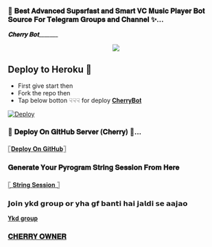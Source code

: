 ### 🥀 𝐁𝐞𝐬𝐭 𝐀𝐝𝐯𝐚𝐧𝐜𝐞𝐝 𝐒𝐮𝐩𝐬𝐫𝐟𝐚𝐬𝐭 𝐚𝐧𝐝 𝐒𝐦𝐚𝐫𝐭 𝐕𝐂 𝐌𝐮𝐬𝐢𝐜 𝐏𝐥𝐚𝐲𝐞𝐫 𝐁𝐨𝐭 𝐒𝐨𝐮𝐫𝐜𝐞 𝐅𝐨𝐫 𝐓𝐞𝐥𝐞𝐠𝐫𝐚𝐦 𝐆𝐫𝐨𝐮𝐩𝐬 𝐚𝐧𝐝 𝐂𝐡𝐚𝐧𝐧𝐞𝐥 ✨...
_________𝐂𝐡𝐞𝐫𝐫𝐲 𝐁𝐨𝐭________________
<p align="center"><a href="https://t.me/I_LOVE_YOU_MY_HEARTBEET"><img src="https://graph.org/file/842fce6b11fec8c23933c.jpg"></a></p>

##  Deploy to Heroku  🤝

- First give start then
- Fork the repo then 
- Tap below botton ☟︎︎︎☟︎︎︎☟︎︎︎ for deploy [𝐂𝐡𝐞𝐫𝐫𝐲𝐁𝐨𝐭](https://t.me/RABTAROBOT)

[![Deploy](https://www.herokucdn.com/deploy/button.svg)](http://dashboard.heroku.com/new?template=https://github.com/CuteBacchaXD/cherry-musicbot)



### 🥀 𝐃𝐞𝐩𝐥𝐨𝐲 𝐎𝐧 𝐆𝐢𝐭𝐇𝐮𝐛 𝐒𝐞𝐫𝐯𝐞𝐫 (𝐂𝐡𝐞𝐫𝐫𝐲) 💞...

[𓊈𝐃𝐞𝐩𝐥𝐨𝐲 𝐎𝐧 𝐆𝐢𝐭𝐇𝐮𝐛𓊉](https://github.com/CuteBacchaXD/CuteBacchaXD/fork)





### 𝐆𝐞𝐧𝐞𝐫𝐚𝐭𝐞 𝐘𝐨𝐮𝐫 𝐏𝐲𝐫𝐨𝐠𝐫𝐚𝐦 𝐒𝐭𝐫𝐢𝐧𝐠 𝐒𝐞𝐬𝐬𝐢𝐨𝐧 𝐅𝐫𝐨𝐦 𝐇𝐞𝐫𝐞

[𓊈 𝐒𝐭𝐫𝐢𝐧𝐠  𝐒𝐞𝐬𝐬𝐢𝐨𝐧 𓊉](https://t.me/STRING_XBOT)


### 𝗝𝗼𝗶𝗻 𝘆𝗸𝗱 𝗴𝗿𝗼𝘂𝗽 𝗼𝗿 𝘆𝗵𝗮 𝗴𝗳 𝗯𝗮𝗻𝘁𝗶 𝗵𝗮𝗶 𝗷𝗮𝗹𝗱𝗶 𝘀𝗲 𝗮𝗮𝗷𝗮𝗼


[𝐘𝐤𝐝 𝐠𝐫𝐨𝐮𝐩 ](https://t.me/Y_K_D_1)


### [𝐂𝐇𝐄𝐑𝐑𝐘 𝐎𝐖𝐍𝐄𝐑](https://t.me/I_LOVE_YOU_MY_HEARTBEET)



